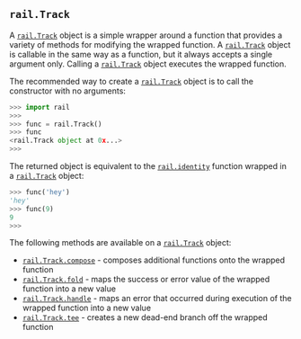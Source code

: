 ## `rail.Track`

A [`rail.Track`](#railtrack) object is a simple wrapper around a function that provides a variety of methods for modifying the wrapped function. A [`rail.Track`](#railtrack) object is callable in the same way as a function, but it always accepts a single argument only. Calling a [`rail.Track`](#railtrack) object executes the wrapped function.

The recommended way to create a [`rail.Track`](./rail.Track.md#railtrack) object is to call the constructor with no arguments:

```python
>>> import rail
>>>
>>> func = rail.Track()
>>> func
<rail.Track object at 0x...>
>>>
```

The returned object is equivalent to the [`rail.identity`](./rail.identity.md#railidentity) function wrapped in a [`rail.Track`](./rail.Track.md#railtrack) object:

```python
>>> func('hey')
'hey'
>>> func(9)
9
>>>
```

The following methods are available on a [`rail.Track`](./rail.Track.md#railtrack) object:

- [`rail.Track.compose`](./rail.Track.compose.md#railtrackcompose) - composes additional functions onto the wrapped function
- [`rail.Track.fold`](./rail.Track.fold.md#railtrackfold) - maps the success or error value of the wrapped function into a new value
- [`rail.Track.handle`](./rail.Track.handle.md#railtrackhandle) - maps an error that occurred during execution of the wrapped function into a new value
- [`rail.Track.tee`](./rail.Track.tee.md#railtracktee) - creates a new dead-end branch off the wrapped function
